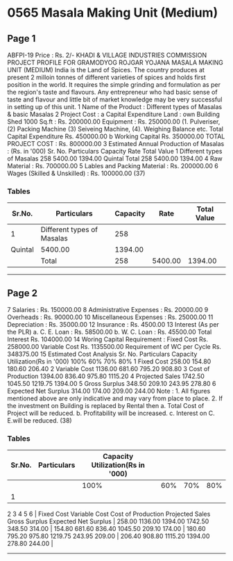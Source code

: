 # 0565 Masala Making Unit (Medium)

## Page 1

ABFPI-19 Price : Rs. 2/- KHADI & VILLAGE INDUSTRIES COMMISSION PROJECT PROFILE FOR GRAMODYOG ROJGAR YOJANA MASALA MAKING UNIT (MEDIUM) India is the Land of Spices. The country produces at present 2 milloin tonnes of different varieties of spices and holds first position in the world. It requires the simple grinding and formulation as per the region's taste and flavours. Any entrepreneur who had basic sense of taste and flavour and little bit of market knowledge may be very successful in setting up of this unit. 1 Name of the Product : Different types of Masalas & basic Masalas 2 Project Cost : a Capital Expenditure Land : own Building Shed 1000 Sq.ft : Rs. 200000.00 Equipment : Rs. 250000.00 (1. Pulveriser, (2) Packing Machine (3) Seiveing Machine, (4). Weighing Balance etc. Total Capital Expenditure Rs. 450000.00 b Working Capital Rs. 350000.00 TOTAL PROJECT COST : Rs. 800000.00 3 Estimated Annual Production of Masalas : (Rs. in '000) Sr. No. Particulars Capacity Rate Total Value 1 Different types of Masalas 258 5400.00 1394.00 Quintal Total 258 5400.00 1394.00 4 Raw Material : Rs. 700000.00 5 Lables and Packing Material : Rs. 200000.00 6 Wages (Skilled & Unskilled) : Rs. 100000.00 (37)

### Tables

| Sr.No. | Particulars | Capacity | Rate | Total Value |
|---|---|---|---|---|
| 1 | Different types of Masalas | 258
Quintal | 5400.00 | 1394.00 |
|  | Total | 258 | 5400.00 | 1394.00 |

---

## Page 2

7 Salaries : Rs. 150000.00 8 Administrative Expenses : Rs. 20000.00 9 Overheads : Rs. 90000.00 10 Miscellaneous Expenses : Rs. 25000.00 11 Depreciation : Rs. 35000.00 12 Insurance : Rs. 4500.00 13 Interest (As per the PLR) a. C. E. Loan : Rs. 58500.00 b. W. C. Loan : Rs. 45500.00 Total Interest Rs. 104000.00 14 Woring Capital Requirement : Fixed Cost Rs. 258000.00 Variable Cost Rs. 1135500.00 Requirement of WC per Cycle Rs. 348375.00 15 Estimated Cost Analysis Sr. No. Particulars Capacity Utilization(Rs in '000) 100% 60% 70% 80% 1 Fixed Cost 258.00 154.80 180.60 206.40 2 Variable Cost 1136.00 681.60 795.20 908.80 3 Cost of Production 1394.00 836.40 975.80 1115.20 4 Projected Sales 1742.50 1045.50 1219.75 1394.00 5 Gross Surplus 348.50 209.10 243.95 278.80 6 Expected Net Surplus 314.00 174.00 209.00 244.00 Note : 1. All figures mentioned above are only indicative and may vary from place to place. 2. If the investment on Building is replaced by Rental then a. Total Cost of Project will be reduced. b. Profitability will be increased. c. Interest on C. E.will be reduced. (38)

### Tables

| Sr.No. | Particulars | Capacity Utilization(Rs in '000) |  |  |  |
|---|---|---|---|---|---|
|  |  | 100% | 60% | 70% | 80% |
| 1
2
3
4
5
6 | Fixed Cost
Variable Cost
Cost of Production
Projected Sales
Gross Surplus
Expected Net Surplus | 258.00
1136.00
1394.00
1742.50
348.50
314.00 | 154.80
681.60
836.40
1045.50
209.10
174.00 | 180.60
795.20
975.80
1219.75
243.95
209.00 | 206.40
908.80
1115.20
1394.00
278.80
244.00 |

---
